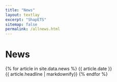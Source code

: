 ```yaml
---
title: "News"
layout: textlay
excerpt: "ShapETS"
sitemap: false
permalink: /allnews.html
---
```


# News
{% for article in site.data.news %}
{{ article.date }} <br>
{{ article.headline | markdownify}}
{% endfor %}

